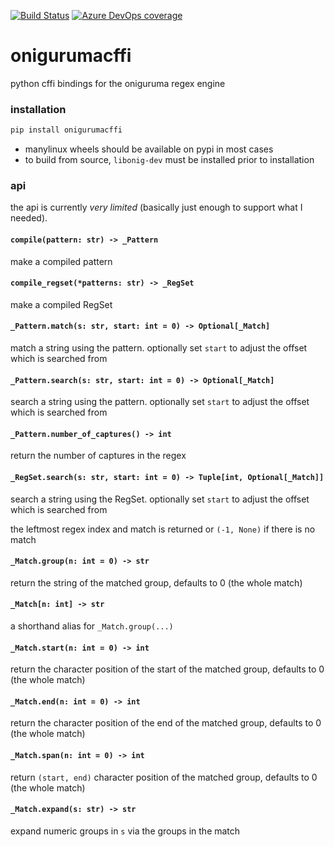 [![Build Status](https://dev.azure.com/asottile/asottile/_apis/build/status/asottile.onigurumacffi?branchName=master)](https://dev.azure.com/asottile/asottile/_build/latest?definitionId=61&branchName=master)
[![Azure DevOps coverage](https://img.shields.io/azure-devops/coverage/asottile/asottile/61/master.svg)](https://dev.azure.com/asottile/asottile/_build/latest?definitionId=61&branchName=master)

onigurumacffi
=============

python cffi bindings for the oniguruma regex engine

### installation

```bash
pip install onigurumacffi
```

- manylinux wheels should be available on pypi in most cases
- to build from source, `libonig-dev` must be installed prior to installation

### api

the api is currently *very limited* (basically just enough to support what I
needed).

#### `compile(pattern: str) -> _Pattern`

make a compiled pattern

#### `compile_regset(*patterns: str) -> _RegSet`

make a compiled RegSet

#### `_Pattern.match(s: str, start: int = 0) -> Optional[_Match]`

match a string using the pattern.  optionally set `start` to adjust the offset
which is searched from

#### `_Pattern.search(s: str, start: int = 0) -> Optional[_Match]`

search a string using the pattern.  optionally set `start` to adjust the offset
which is searched from

#### `_Pattern.number_of_captures() -> int`

return the number of captures in the regex

#### `_RegSet.search(s: str, start: int = 0) -> Tuple[int, Optional[_Match]]`

search a string using the RegSet.  optionally set `start` to adjust the offset
which is searched from

the leftmost regex index and match is returned or `(-1, None)` if there is no
match

#### `_Match.group(n: int = 0) -> str`

return the string of the matched group, defaults to 0 (the whole match)

#### `_Match[n: int] -> str`

a shorthand alias for `_Match.group(...)`

#### `_Match.start(n: int = 0) -> int`

return the character position of the start of the matched group, defaults to 0
(the whole match)

#### `_Match.end(n: int = 0) -> int`

return the character position of the end of the matched group, defaults to 0
(the whole match)

#### `_Match.span(n: int = 0) -> int`

return `(start, end)` character position of the matched group, defaults to 0
(the whole match)

#### `_Match.expand(s: str) -> str`

expand numeric groups in `s` via the groups in the match
